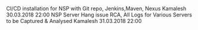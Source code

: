 CI/CD installation for NSP with Git repo, Jenkins,Maven, Nexus                            Kamalesh      30.03.2018   22:00
NSP Server Hang issue RCA, All Logs for Various Servers to be Captured & Analysed         Kamalesh      31.03.2018   22:00
